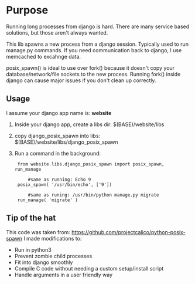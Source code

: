 # Purpose
Running long processes from django is hard.  There are many service based solutions, but those aren't always wanted.  

This lib spawns a new process from a django session.  Typically used to run manage.py commands.  If you need communication back to django, I use memcached to excahnge data.

posix_spawn() is ideal to use over fork() because it doesn't copy your database/network/file sockets to the new process.  Running fork() inside django can cause major issues if you don't clean up correctly.

## Usage

I assume your django app name is: **website**

1. Inside your django app, create a libs dir: $(BASE)/website/libs
2. copy django_posix_spawn into libs: $(BASE)/website/libs/django_posix_spawn
3. Run a command in the background:

		from website.libs.django_posix_spawn import posix_spawn, run_manage
		
			#same as running: Echo 9
		posix_spawn( '/usr/bin/echo', ['9']) 
		
			#same as runing: /usr/bin/python manage.py migrate
		run_manage( 'migrate' )
		

## Tip of the hat

This code was taken from: https://github.com/projectcalico/python-posix-spawn
I made modifications to:
 * Run in python3
 * Prevent zombie child processes
 * Fit into django smoothly
 * Compile C code without needing a custom setup/install script
 * Handle arguments in a user friendly way
